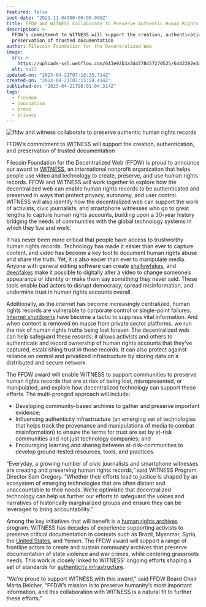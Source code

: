 ```yaml
---
featured: false
post-date: "2021-11-04T00:00:00.000Z"
title: FFDW and WITNESS Collaborate to Preserve Authentic Human Rights Records
description: >-
  FFDW’s commitment to WITNESS will support the creation, authentication, and
  preservation of trusted documentation
author: Filecoin Foundation for the Decentralized Web
image:
  src: >-
    https://uploads-ssl.webflow.com/643e92b3a344778457270525/6442382e3db3a0857c66f093_witness.png
  alt: null
updated-on: "2023-04-21T07:18:25.714Z"
created-on: "2023-04-21T07:15:59.414Z"
published-on: "2023-04-21T08:01:04.314Z"
tags:
  - freedom
  - journalism
  - press
  - privacy
---
```


![ffdw and witness collaborate to preserve authentic human rights records](https://uploads-ssl.webflow.com/643e92b3a344778457270525/643e98c3fcda048a092b29cc_ffdw-and-witness-collaborate-to-preserve-authentic-human-rights-records.png)

FFDW’s commitment to WITNESS will support the creation, authentication, and preservation of trusted documentation

Filecoin Foundation for the Decentralized Web (FFDW) is proud to announce our award to [WITNESS](https://www.witness.org/), an international nonprofit organization that helps people use video and technology to create, preserve, and use human rights records. FFDW and WITNESS will work together to explore how the decentralized web can enable human rights records to be authenticated and preserved in ways that protect privacy, autonomy, and user control. WITNESS will also identify how the decentralized web can support the work of activists, civic journalists, and smartphone witnesses who go to great lengths to capture human rights accounts, building upon a 30-year history bridging the needs of communities with the global technology systems in which they live and work.

It has never been more critical that people have access to trustworthy human rights records. Technology has made it easier than ever to capture content, and video has become a key tool to document human rights abuse and share the truth. Yet, it is also easier than ever to manipulate media. Anyone with general editing software can create [shallowfakes](https://www.technologyreview.com/2019/03/25/136460/deepfakes-shallowfakes-human-rights/), and [deepfakes](https://lab.witness.org/projects/synthetic-media-and-deep-fakes/) make it possible to digitally alter a video to change someone’s appearance or identity or make them say something they never said. These tools enable bad actors to disrupt democracy, spread misinformation, and undermine trust in human rights accounts overall.

Additionally, as the internet has become increasingly centralized, human rights records are vulnerable to corporate control or single-point failures. [Internet shutdowns](https://blog.witness.org/2021/09/eyes-on-internet-shutdowns/) have become a tactic to suppress vital information. And when content is removed en masse from private sector platforms, we run the risk of human rights truths being lost forever. The decentralized web can help safeguard these records: it allows activists and others to authenticate and record ownership of human rights accounts that they’ve captured, establishing trust in those records. It can also protect against reliance on central and privatized infrastructure by storing data on a distributed and secure network.

The FFDW award will enable WITNESS to support communities to preserve human rights records that are at risk of being lost, misrepresented, or manipulated, and explore how decentralized technology can support these efforts. The multi-pronged approach will include:

- Developing community-based archives to gather and preserve important evidence;
- Influencing authenticity infrastructure (an emerging set of technologies that helps track the provenance and manipulations of media to combat misinformation) to ensure the terms for trust are set by at-risk communities and not just technology companies; and
- Encouraging learning and sharing between at-risk-communities to develop ground-tested resources, tools, and practices.

“Everyday, a growing number of civic journalists and smartphone witnesses are creating and preserving human rights records,” said WITNESS Program Director Sam Gregory. “Whether their efforts lead to justice is shaped by an ecosystem of emerging technologies that are often distant and unaccountable to their needs. We’re optimistic that decentralized technology can help us further our efforts to safeguard the voices and narratives of historically marginalized groups and ensure they can be leveraged to bring accountability.”

Among the key initiatives that will benefit is a [human rights archives](https://archiving.witness.org/) program. WITNESS has decades of experience supporting activists to preserve critical documentation in contexts such as Brazil, Myanmar, Syria, the [United States](https://lab.witness.org/berkeley-copwatch-database/), and Yemen. The FFDW award will support a range of frontline actors to create and sustain community archives that preserve documentation of state violence and war crimes, while centering grassroots needs. This work is closely linked to WITNESS’ ongoing efforts shaping a set of standards for [authenticity infrastructure](https://blog.witness.org/2020/05/authenticity-infrastructure/).

“We’re proud to support WITNESS with this award,” said FFDW Board Chair Marta Belcher. “FFDW’s mission is to preserve humanity’s most important information, and this collaboration with WITNESS is a natural fit to further these efforts.”
